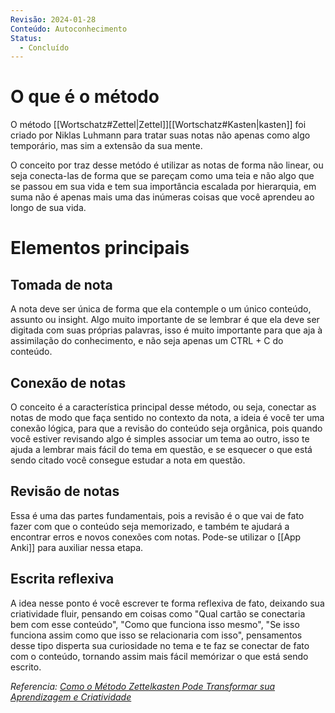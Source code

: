 ```yaml
---
Revisão: 2024-01-28
Conteúdo: Autoconhecimento
Status:
  - Concluído
---
```

# O que é o método
O método [[Wortschatz#Zettel|Zettel]][[Wortschatz#Kasten|kasten]] foi criado por Niklas Luhmann para tratar suas notas não apenas como algo temporário, mas sim a extensão da sua mente.

O conceito por traz desse metódo é utilizar as notas de forma não linear, ou seja conecta-las de forma que se pareçam como uma teia e não algo que se passou em sua vida e tem sua importância escalada por hierarquia, em suma não é apenas mais uma das inúmeras coisas que você aprendeu ao longo de sua vida.

# Elementos principais

## Tomada de nota
A nota deve ser única de forma que ela contemple o um único conteúdo, assunto ou insight. Algo muito importante de se lembrar é que ela deve ser digitada com suas próprias palavras, isso é muito importante para que aja à assimilação do conhecimento, e não seja apenas um CTRL + C do conteúdo.

## Conexão de notas
O conceito é a característica principal desse método, ou seja, conectar as notas de modo que faça sentido no contexto da nota, a ideia é você ter uma conexão lógica, para que a revisão do conteúdo seja orgânica, pois quando você estiver revisando algo é simples associar um tema ao outro, isso te ajuda a lembrar mais fácil do tema em questão, e se esquecer o que está sendo citado você consegue estudar a nota em questão.

## Revisão de notas
Essa é uma das partes fundamentais, pois a revisão é o que vai de fato fazer com que o conteúdo seja memorizado, e também te ajudará a encontrar erros e novos conexões com notas.
Pode-se utilizar o [[App Anki]] para auxiliar nessa etapa.

## Escrita reflexiva
A idea nesse ponto é você escrever te forma reflexiva de fato, deixando sua criatividade fluir, pensando em coisas como "Qual cartão se conectaria bem com esse conteúdo", "Como que funciona isso mesmo", "Se isso funciona assim como que isso se relacionaria com isso", pensamentos desse tipo disperta sua curiosidade no tema e te faz se conectar de fato com o conteúdo, tornando assim mais fácil memórizar o que está sendo escrito.

 *Referencia: [Como o Método Zettelkasten Pode Transformar sua Aprendizagem e Criatividade](read://https_robsonvilarprofessor.com.br/?url=https%3A%2F%2Frobsonvilarprofessor.com.br%2Fcomo-o-metodo-zettelkasten-pode-transformar-sua-aprendizagem-e-criatividade%2F)* 
